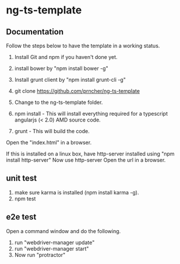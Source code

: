 ng-ts-template
================

## Documentation

Follow the steps below to have the template in a working status.

1. Install Git and npm if you haven't done yet.
2. install bower by "npm install bower -g"
3. Install grunt client by "npm install grunt-cli -g"
4. git clone https://github.com/prncher/ng-ts-template

5. Change to the ng-ts-template folder.

6. npm install  - This will install everything required for a typescript angularjs (< 2.0) AMD source code.

7. grunt - This will build the code.

Open the "index.html" in a browser.

If this is installed on a linux box, have http-server installed using "npm install http-server"
Now use http-server <path-where-package-installed>
Open the url in a browser.

## unit test

1. make sure karma is installed (npm install karma -g).
2. npm test

## e2e test

Open a command window and do the following.

1. run "webdriver-manager update"
2. run "webdriver-manager start"
3. Now run "protractor"
